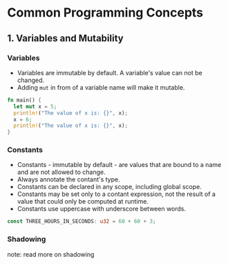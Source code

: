 # Common Programming Concepts

## 1. Variables and Mutability

### Variables
- Variables are immutable by default. A variable's value can not be changed.
- Adding `mut` in from of a variable name will make it mutable.

```rust
fn main() {
  let mut x = 5;
  println!("The value of x is: {}", x);
  x = 6;
  println!("The value of x is: {}", x);
}
```

### Constants
- Constants - immutable by default - are values that are bound to a name and are not allowed to change.
- Always annotate the contant's type.
- Constants can be declared in any scope, including global scope.
- Constants may be set only to a contant expression, not the result of a value that could only be computed at runtime.
- Constants use uppercase with underscore between words.

```rust
const THREE_HOURS_IN_SECONDS: u32 = 60 + 60 + 3;
```

### Shadowing
note: read more on shadowing
